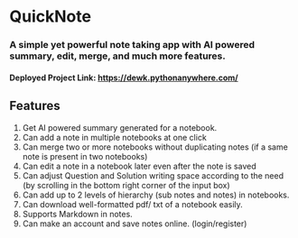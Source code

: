 # QuickNote
### A simple yet powerful note taking app with AI powered summary, edit, merge, and much more features.

#### Deployed Project Link: https://dewk.pythonanywhere.com/

## Features

1. Get AI powered summary generated for a notebook.
2. Can add a note in multiple notebooks at one click
3. Can merge two or more notebooks without duplicating notes (if a same note is present in two notebooks)
4. Can edit a note in a notebook later even after the note is saved
5. Can adjust Question and Solution writing space according to the need (by scrolling in the bottom right corner of the input box)
6. Can add up to 2 levels of hierarchy (sub notes and notes) in notebooks.
7. Can download well-formatted pdf/ txt of a notebook easily.
8. Supports Markdown in notes.
9. Can make an account and save notes online. (login/register)


